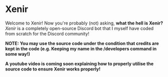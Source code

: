# Xenir
Welcome to Xenir! Now you're probably (not) asking, **what the hell is Xenir?**
*Xenir* is a completely open-source Discord bot that I myself have coded from scratch for the Discord community!

**NOTE: You may use the source code under the condition that credits are kept in the code (e.g. Keeping my name in the /developers command in some way!)**

__A youtube video is coming soon explaining how to properly utilise the source code to ensure Xenir works properly!__
